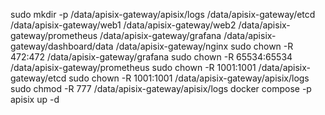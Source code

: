 sudo mkdir -p /data/apisix-gateway/apisix/logs /data/apisix-gateway/etcd /data/apisix-gateway/web1 /data/apisix-gateway/web2 /data/apisix-gateway/prometheus /data/apisix-gateway/grafana /data/apisix-gateway/dashboard/data /data/apisix-gateway/nginx
sudo chown -R 472:472 /data/apisix-gateway/grafana
sudo chown -R 65534:65534 /data/apisix-gateway/prometheus
sudo chown -R 1001:1001 /data/apisix-gateway/etcd
sudo chown -R 1001:1001 /data/apisix-gateway/apisix/logs
sudo chmod -R 777 /data/apisix-gateway/apisix/logs
docker compose -p apisix up -d